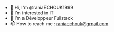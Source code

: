 - 👋 Hi, I’m @raniaECHOUK1999
- 👀 I’m interested in IT
- 🌱 I’m a Développeur Fullstack
- 📫 How to reach me : raniaechouk@gmail.com

<!---
raniaECHOUK1999/raniaECHOUK1999 is a ✨ special ✨ repository because its `README.md` (this file) appears on your GitHub profile.
You can click the Preview link to take a look at your changes.
--->
